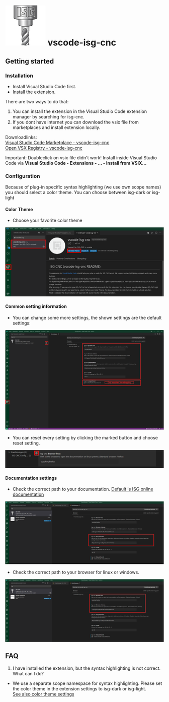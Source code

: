 # ![ISG-CNC](../images/ISGCncEditor.png) vscode-isg-cnc

## Getting started

### Installation

- Install Visual Studio Code first.
- Install the extension.

There are two ways to do that:  

1. You can install the extension in the Visual Studio Code extension manager by searching for isg-cnc.
1. If you dont have internet you can download the vsix file from marketplaces and install extension locally.

Downloadlinks:  
[Visual Studio Code Marketplace - vscode-isg-cnc](https://marketplace.visualstudio.com/items?itemName=isg-cnc.vscode-isg-cnc&ssr=false#overview)  
[Open VSX Registry - vscode-isg-cnc](https://open-vsx.org/extension/isg-cnc/vscode-isg-cnc)  

Important: Doubleclick on vsix file didn't work! Install inside Visual Studio Code via **Visual Studio Code - Extensions - ... - Install from VSIX...**

### Configuration

Because of plug-in specific syntax highlighting (we use own scope names) you should select a color theme. You can choose between isg-dark or isg-light  

#### Color Theme

- Choose your favorite color theme

![change color theme](../images/vscode-isg-cnc-change-color-theme.png)

#### Common setting information

- You can change some more settings, the shown settings are the default settings:  

![settings](../images/vscode-isg-cnc_settings.png)

- You can reset every setting by clicking the marked button and choose reset setting.  

![reset settings](../images/vscode-isg-cnc_reset_setting.png)

#### Documentation settings

- Check the correct path to your documentation. [Default is ISG online documentation](https://www.isg-stuttgart.de/kernel-html5/)

![settings documentation](../images/vscode-isg-cnc_documentation_settings.png)

- Check the correct path to your browser for linux or windows.

![settings browser](../images/vscode-isg-cnc_browser_settings.png)

## FAQ

1. I have installed the extension, but the syntax highlighting is not correct. What can I do?  

- We use a separate scope namespace for syntax highlighting. Please set the color theme in the extension settings to isg-dark or isg-light.  
  [See also color theme settings](#color-theme)
